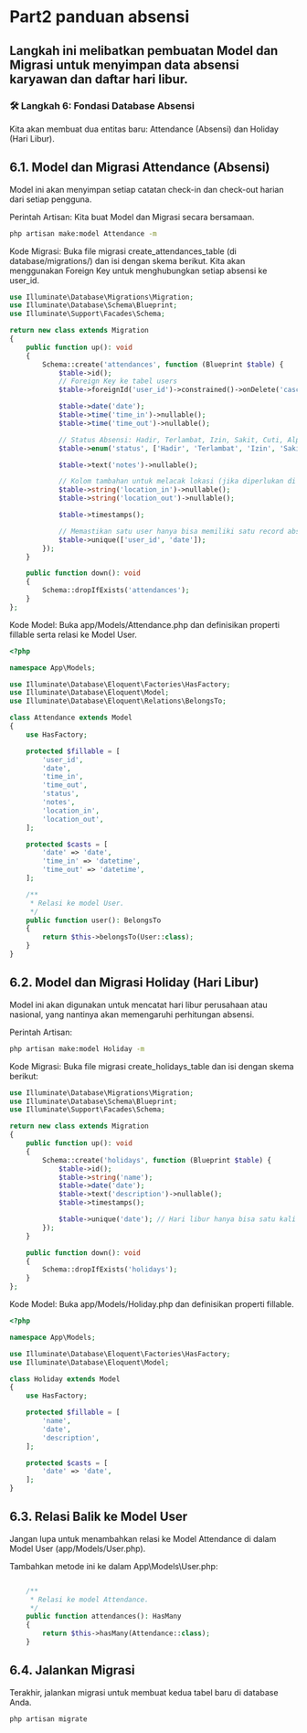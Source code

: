 # Part2 panduan absensi

## Langkah ini melibatkan pembuatan Model dan Migrasi untuk menyimpan data absensi karyawan dan daftar hari libur.

### 🛠️ Langkah 6: Fondasi Database Absensi
Kita akan membuat dua entitas baru: Attendance (Absensi) dan Holiday (Hari Libur).

## 6.1. Model dan Migrasi Attendance (Absensi)
Model ini akan menyimpan setiap catatan check-in dan check-out harian dari setiap pengguna.

Perintah Artisan:
Kita buat Model dan Migrasi secara bersamaan.

```Bash
php artisan make:model Attendance -m
```
Kode Migrasi:
Buka file migrasi create_attendances_table (di database/migrations/) dan isi dengan skema berikut. Kita akan menggunakan Foreign Key untuk menghubungkan setiap absensi ke user_id.

```PHP
use Illuminate\Database\Migrations\Migration;
use Illuminate\Database\Schema\Blueprint;
use Illuminate\Support\Facades\Schema;

return new class extends Migration
{
    public function up(): void
    {
        Schema::create('attendances', function (Blueprint $table) {
            $table->id();
            // Foreign Key ke tabel users
            $table->foreignId('user_id')->constrained()->onDelete('cascade');

            $table->date('date');
            $table->time('time_in')->nullable();
            $table->time('time_out')->nullable();

            // Status Absensi: Hadir, Terlambat, Izin, Sakit, Cuti, Alpa
            $table->enum('status', ['Hadir', 'Terlambat', 'Izin', 'Sakit', 'Cuti', 'Alpa'])->default('Alpa');

            $table->text('notes')->nullable();

            // Kolom tambahan untuk melacak lokasi (jika diperlukan di masa depan)
            $table->string('location_in')->nullable();
            $table->string('location_out')->nullable();

            $table->timestamps();

            // Memastikan satu user hanya bisa memiliki satu record absensi per hari
            $table->unique(['user_id', 'date']);
        });
    }

    public function down(): void
    {
        Schema::dropIfExists('attendances');
    }
};
```

Kode Model:
Buka app/Models/Attendance.php dan definisikan properti fillable serta relasi ke Model User.

```PHP
<?php

namespace App\Models;

use Illuminate\Database\Eloquent\Factories\HasFactory;
use Illuminate\Database\Eloquent\Model;
use Illuminate\Database\Eloquent\Relations\BelongsTo;

class Attendance extends Model
{
    use HasFactory;

    protected $fillable = [
        'user_id',
        'date',
        'time_in',
        'time_out',
        'status',
        'notes',
        'location_in',
        'location_out',
    ];

    protected $casts = [
        'date' => 'date',
        'time_in' => 'datetime',
        'time_out' => 'datetime',
    ];

    /**
     * Relasi ke model User.
     */
    public function user(): BelongsTo
    {
        return $this->belongsTo(User::class);
    }
}
```

## 6.2. Model dan Migrasi Holiday (Hari Libur)
Model ini akan digunakan untuk mencatat hari libur perusahaan atau nasional, yang nantinya akan memengaruhi perhitungan absensi.

Perintah Artisan:

```Bash
php artisan make:model Holiday -m
```
Kode Migrasi:
Buka file migrasi create_holidays_table dan isi dengan skema berikut:

```PHP
use Illuminate\Database\Migrations\Migration;
use Illuminate\Database\Schema\Blueprint;
use Illuminate\Support\Facades\Schema;

return new class extends Migration
{
    public function up(): void
    {
        Schema::create('holidays', function (Blueprint $table) {
            $table->id();
            $table->string('name');
            $table->date('date');
            $table->text('description')->nullable();
            $table->timestamps();

            $table->unique('date'); // Hari libur hanya bisa satu kali pada tanggal tertentu
        });
    }

    public function down(): void
    {
        Schema::dropIfExists('holidays');
    }
};
```
Kode Model:
Buka app/Models/Holiday.php dan definisikan properti fillable.

```PHP
<?php

namespace App\Models;

use Illuminate\Database\Eloquent\Factories\HasFactory;
use Illuminate\Database\Eloquent\Model;

class Holiday extends Model
{
    use HasFactory;

    protected $fillable = [
        'name',
        'date',
        'description',
    ];

    protected $casts = [
        'date' => 'date',
    ];
}
```

## 6.3. Relasi Balik ke Model User
Jangan lupa untuk menambahkan relasi ke Model Attendance di dalam Model User (app/Models/User.php).

Tambahkan metode ini ke dalam App\Models\User.php:

```PHP

    /**
     * Relasi ke model Attendance.
     */
    public function attendances(): HasMany
    {
        return $this->hasMany(Attendance::class);
    }
```
## 6.4. Jalankan Migrasi
Terakhir, jalankan migrasi untuk membuat kedua tabel baru di database Anda.

```Bash
php artisan migrate
```
